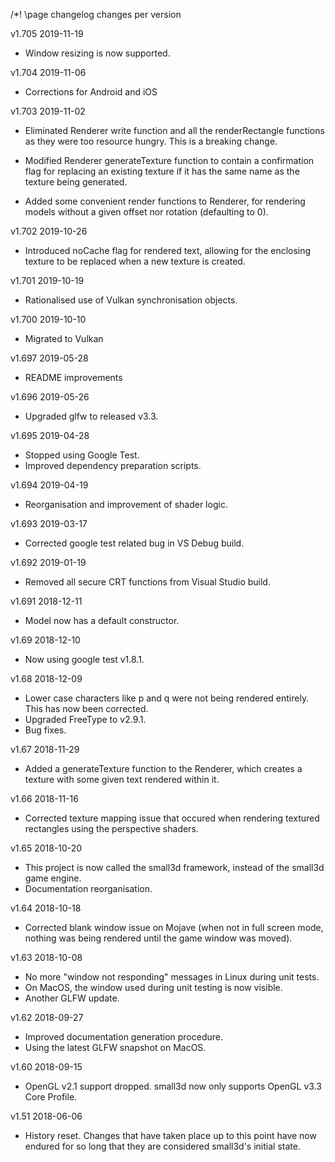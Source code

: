 /*! \page changelog changes per version

v1.705 2019-11-19

- Window resizing is now supported.

v1.704 2019-11-06

- Corrections for Android and iOS

v1.703 2019-11-02

- Eliminated Renderer write function and all the renderRectangle
  functions as they were too resource hungry. This is a breaking change.
  
- Modified Renderer generateTexture function to contain a confirmation
  flag for replacing an existing texture if it has the same name as
  the texture being generated.
  
- Added some convenient render functions to Renderer, for rendering models
  without a given offset nor rotation (defaulting to 0).

v1.702 2019-10-26

- Introduced noCache flag for rendered text, allowing for the enclosing
  texture to be replaced when a new texture is created.

v1.701 2019-10-19

- Rationalised use of Vulkan synchronisation objects.

v1.700 2019-10-10

- Migrated to Vulkan

v1.697 2019-05-28

- README improvements

v1.696 2019-05-26

- Upgraded glfw to released v3.3.

v1.695 2019-04-28

- Stopped using Google Test.
- Improved dependency preparation scripts.

v1.694 2019-04-19

- Reorganisation and improvement of shader logic.

v1.693 2019-03-17

- Corrected google test related bug in VS Debug build.

v1.692 2019-01-19

- Removed all secure CRT functions from Visual Studio build.

v1.691 2018-12-11

 - Model now has a default constructor.

v1.69 2018-12-10

 - Now using google test v1.8.1.

v1.68 2018-12-09

 - Lower case characters like p and q were not being rendered entirely.
   This has now been corrected.
 - Upgraded FreeType to v2.9.1.
 - Bug fixes.

v1.67 2018-11-29

 - Added a generateTexture function to the Renderer, which creates a
   texture with some given text rendered within it.

v1.66 2018-11-16

 - Corrected texture mapping issue that occured when rendering textured 
   rectangles using the perspective shaders.

v1.65 2018-10-20

 - This project is now called the small3d framework, instead of the
   small3d game engine.
 - Documentation reorganisation.
	
v1.64 2018-10-18

 - Corrected blank window issue on Mojave (when not in full screen
   mode, nothing was being rendered until the game window was moved).

v1.63 2018-10-08

 - No more "window not responding" messages in Linux during unit tests.
 - On MacOS, the window used during unit testing is now visible.
 - Another GLFW update.

v1.62 2018-09-27

 - Improved documentation generation procedure.
 - Using the latest GLFW snapshot on MacOS.	

v1.60 2018-09-15

- OpenGL v2.1 support dropped. small3d now only supports OpenGL v3.3 Core
  Profile.

v1.51 2018-06-06

- History reset. Changes that have taken place up to this point have now
  endured for so long that they are considered small3d's initial state.
